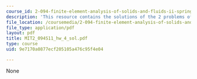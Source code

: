```yaml
---
course_id: 2-094-finite-element-analysis-of-solids-and-fluids-ii-spring-2011
description: 'This resource contains the solutions of the 2 problems of homework 4. '
file_location: /coursemedia/2-094-finite-element-analysis-of-solids-and-fluids-ii-spring-2011/9e7170a0877ecf205105a476c95f4e04_MIT2_094S11_hw_4_sol.pdf
file_type: application/pdf
layout: pdf
title: MIT2_094S11_hw_4_sol.pdf
type: course
uid: 9e7170a0877ecf205105a476c95f4e04

---
```

None